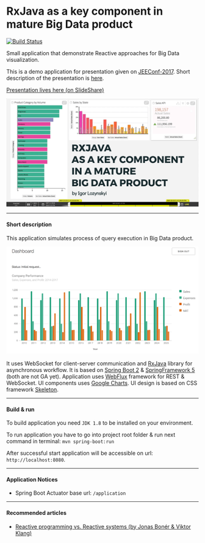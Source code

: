 # RxJava as a key component in mature Big Data product

[![Build Status](https://travis-ci.org/aigor/rx-presentation-2017.svg?branch=master)](https://travis-ci.org/aigor/rx-presentation-2017)

Small application that demonstrate Reactive approaches for Big Data visualization.

This is a demo application for presentation given on [JEEConf-2017](http://jeeconf.com). Short description of the presentation is [here](http://jeeconf.com/program/rxjava-as-key-component-in-a-mature-big-data-product/).


[Presentation lives here (on SlideShare)](https://www.slideshare.net/secret/4NFC0dun3dJ4Zn)

[![Slides](docs/images/presentation-title.png "Slides")](https://www.slideshare.net/secret/4NFC0dun3dJ4Zn)

---

#### Short description

This application simulates process of query execution in Big Data product.

![Application snapshot](docs/images/application-snapshot.png "Application snapshot")

It uses WebSocket for client-server communication and [RxJava](https://github.com/ReactiveX/RxJava/tree/1.x) library for asynchronous workflow.
It is based on [Spring Boot 2](https://github.com/spring-projects/spring-boot/wiki/Spring-Boot-2.0-Release-Notes) & [SpringFramework 5](https://spring.io/blog/2016/09/22/new-in-spring-5-functional-web-framework) (both are not GA yet). 
Application uses [WebFlux](https://spring.io/blog/2017/02/23/spring-framework-5-0-m5-update) framework for REST & WebSocket. UI components uses [Google Charts](https://developers.google.com/chart/). 
UI design is based on CSS framework [Skeleton](http://getskeleton.com/).

---

#### Build & run 

To build application you need ```JDK 1.8``` to be installed on your environment.

To run application you have to go into project root folder & run next command in terminal:
```mvn spring-boot:run```

After successful start application will be accessible on url: ```http://localhost:8080```.

---

#### Application Notices

- Spring Boot Actuator base url: ```/application```

---

#### Recommended articles

- [Reactive programming vs. Reactive systems (by Jonas Bonér & Viktor Klang)](https://www.oreilly.com/ideas/reactive-programming-vs-reactive-systems)
